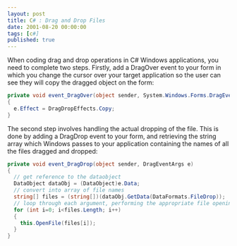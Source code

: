 ```yaml
---
layout: post
title: C# : Drag and Drop Files
date: 2001-08-20 00:00:00
tags: [c#]
published: true
---
```


When coding drag and drop operations in C# Windows applications, you need to complete two steps. Firstly, add a DragOver event to your form in which you change the cursor over your target application so the user can see they will copy the dragged object on the form:

```csharp
private void event_DragOver(object sender, System.Windows.Forms.DragEventArgs e)
{
  e.Effect = DragDropEffects.Copy;
}
```  
The second step involves handling the actual dropping of the file. This is done by adding a DragDrop event to your form, and retrieving the string array which Windows passes to your application containing the names of all the files dragged and dropped:

```csharp
private void event_DragDrop(object sender, DragEventArgs e) 
{
  // get reference to the dataobject
  DataObject dataObj = (DataObject)e.Data;
  // convert into array of file names
  string[] files = (string[])(dataObj.GetData(DataFormats.FileDrop));
  // loop through each argument, performing the appropriate file opening
  for (int i=0; i<files.Length; i++) 
  {
    this.OpenFile(files[i]);
  }
}
 ```

